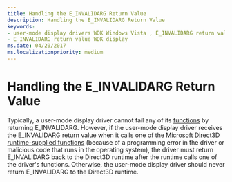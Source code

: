```yaml
---
title: Handling the E_INVALIDARG Return Value
description: Handling the E_INVALIDARG Return Value
keywords:
- user-mode display drivers WDK Windows Vista , E_INVALIDARG return value
- E_INVALIDARG return value WDK display
ms.date: 04/20/2017
ms.localizationpriority: medium
---
```


# Handling the E\_INVALIDARG Return Value


Typically, a user-mode display driver cannot fail any of its [functions](/windows-hardware/drivers/ddi/index) by returning E\_INVALIDARG. However, if the user-mode display driver receives the E\_INVALIDARG return value when it calls one of the [Microsoft Direct3D runtime-supplied functions](/windows-hardware/drivers/ddi/index) (because of a programming error in the driver or malicious code that runs in the operating system), the driver must return E\_INVALIDARG back to the Direct3D runtime after the runtime calls one of the driver's functions. Otherwise, the user-mode display driver should never return E\_INVALIDARG to the Direct3D runtime.

 

